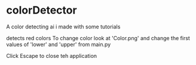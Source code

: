# colorDetector
A color detecting ai i made with some tutorials

detects red colors
To change color look at 'Color.png' and change the first values of 'lower' and 'upper' from main.py

Click Escape to close teh application
